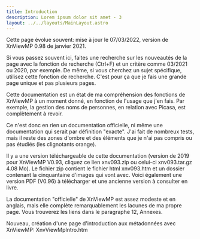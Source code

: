 ```yaml
---
title: Introduction
description: Lorem ipsum dolor sit amet - 3
layout: ../../layouts/MainLayout.astro
---
```


Cette page évolue souvent: mise à jour le 07/03/2022, version de XnViewMP 0.98 de janvier 2021.

Si vous passez souvent ici, faites une recherche sur les nouveautés de la page avec la fonction de recherche (Ctrl+F) et un critère comme 03/2021 ou 2020, par exemple. De même, si vous cherchez un sujet spécifique, utilisez cette fonction de recherche. C'est pour ça que je fais une grande page unique et pas plusieurs pages.

Cette documentation est un état de ma compréhension des fonctions de XnViewMP à un moment donné, en fonction de l'usage que j'en fais. Par exemple, la gestion des noms de personnes, en relation avec Picasa, est complètement à revoir.

Ce n'est donc en rien un documentation officielle, ni même une documentation qui serait par définition "exacte". J'ai fait de nombreux tests, mais il reste des zones d'ombre et des éléments que je n'ai pas compris ou pas étudiés (les clignotants orange).

Il y a une version téléchargeable de cette documentation (version de 2019 pour XnViewMP V0.93, cliquez ce lien xnv093.zip ou celui-ci xnv093.tar.gz 4.08 Mo). Le fichier zip contient le fichier html xnv093.htm et un dossier contenant la cinquantaine d'images qui vont avec. Voici également une version PDF (V0.96) à télécharger et une ancienne version à consulter en livre.

La documentation "officielle" de XnViewMP est assez modeste et en anglais, mais elle complète remarquablement les lacunes de ma propre page. Vous trouverez les liens dans le paragraphe 12, Annexes.

Nouveau, création d'une page d'introduction aux métadonnées avec XnViewMP: XnvViewMpIntro.htm
